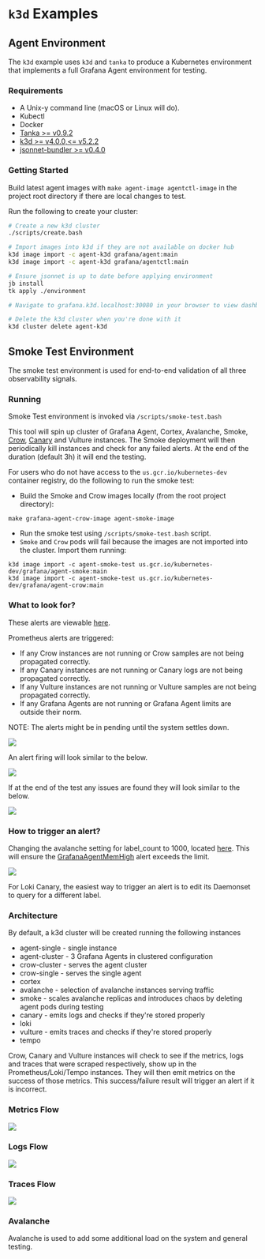 # `k3d` Examples

## Agent Environment

The `k3d` example uses `k3d` and `tanka` to produce a Kubernetes environment
that implements a full Grafana Agent environment for testing.

### Requirements

- A Unix-y command line (macOS or Linux will do).
- Kubectl
- Docker
- [Tanka >= v0.9.2](https://github.com/grafana/tanka)
- [k3d >= v4.0.0,<= v5.2.2](https://github.com/rancher/k3d)
- [jsonnet-bundler >= v0.4.0](https://github.com/jsonnet-bundler/jsonnet-bundler)

### Getting Started

Build latest agent images with `make agent-image agentctl-image` in the project root directory if there are local changes to test.

Run the following to create your cluster:

```bash
# Create a new k3d cluster
./scripts/create.bash

# Import images into k3d if they are not available on docker hub
k3d image import -c agent-k3d grafana/agent:main
k3d image import -c agent-k3d grafana/agentctl:main

# Ensure jsonnet is up to date before applying environment
jb install
tk apply ./environment

# Navigate to grafana.k3d.localhost:30080 in your browser to view dashboards

# Delete the k3d cluster when you're done with it
k3d cluster delete agent-k3d
```

## Smoke Test Environment

The smoke test environment is used for end-to-end validation of all three observability signals.

### Running

Smoke Test environment is invoked via `/scripts/smoke-test.bash`

This tool will spin up cluster of Grafana Agent, Cortex, Avalanche, Smoke, [Crow](../../tools/crow/README.md), [Canary](https://grafana.com/docs/loki/latest/operations/loki-canary/) and Vulture instances. The Smoke deployment will then periodically kill instances and check for any failed alerts. At the end of the duration (default 3h) it will end the testing.

For users who do not have access to the `us.gcr.io/kubernetes-dev` container registry, do the following to run the smoke test:

* Build the Smoke and Crow images locally (from the root project directory):
```
make grafana-agent-crow-image agent-smoke-image
```
* Run the smoke test using `/scripts/smoke-test.bash` script.
* `Smoke` and `Crow` pods will fail because the images are not imported into the cluster. Import them running:
```
k3d image import -c agent-smoke-test us.gcr.io/kubernetes-dev/grafana/agent-smoke:main
k3d image import -c agent-smoke-test us.gcr.io/kubernetes-dev/grafana/agent-crow:main
```

### What to look for?

These alerts are viewable [here](http://prometheus.k3d.localhost:50080/alerts).

Prometheus alerts are triggered:
- If any Crow instances are not running or Crow samples are not being propagated correctly.
- If any Canary instances are not running or Canary logs are not being propagated correctly.
- If any Vulture instances are not running or Vulture samples are not being propagated correctly.
- If any Grafana Agents are not running or Grafana Agent limits are outside their norm.

NOTE: The alerts might be in pending until the system settles down.

![](./assets/pending_alert.png)

An alert firing will look similar to the below.

![](./assets/alert_firing.png)

If at the end of the test any issues are found they will look similar to the below.

![](./assets/console_failure.png)

### How to trigger an alert?

Changing the avalanche setting for label_count to 1000, located [here](../../production/tanka/grafana-agent/smoke/avalanche/main.libsonnet). This will ensure the [GrafanaAgentMemHigh](http://prometheus.k3d.localhost:50080/graph?g0.expr=ALERTS%7Balertname%3D%22GrafanaAgentMemHigh%22%7D&g0.tab=1&g0.stacked=0&g0.show_exemplars=0.g0.range_input=1h.) alert exceeds the limit.

![](./assets/trigger_change.png)

For Loki Canary, the easiest way to trigger an alert is to edit its Daemonset to query for a different label.

### Architecture

By default, a k3d cluster will be created running the following instances

- agent-single - single instance
- agent-cluster - 3 Grafana Agents in clustered configuration
- crow-cluster - serves the agent cluster
- crow-single - serves the single agent
- cortex
- avalanche - selection of avalanche instances serving traffic
- smoke - scales avalanche replicas and introduces chaos by deleting agent pods during testing
- canary - emits logs and checks if they're stored properly
- loki
- vulture - emits traces and checks if they're stored properly
- tempo

Crow, Canary and Vulture instances will check to see if the metrics, logs and traces that were scraped respectively, show up in the Prometheus/Loki/Tempo instances. They will then emit metrics on the success of those metrics. This success/failure result will trigger an alert if it is incorrect.

### Metrics Flow

![](./assets/metrics_flow.png)

### Logs Flow
![](./assets/logs_flow.png)

### Traces Flow

![](./assets/traces_flow.png)

### Avalanche

Avalanche is used to add some additional load on the system and general testing.
